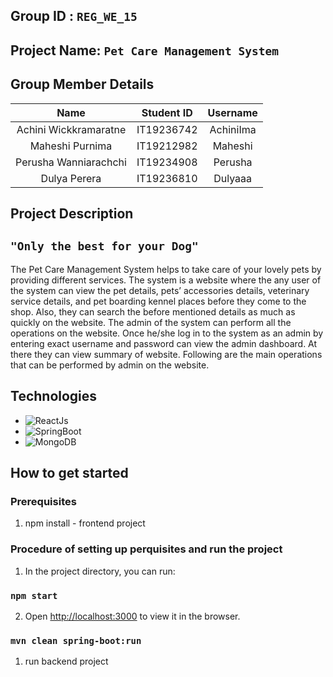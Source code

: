 ## Group ID : `REG_WE_15`
## Project Name: `Pet Care Management System`
## Group Member Details
 
|Name|Student ID|Username|
|:--:|:--:|:--:|
|Achini Wickkramaratne|IT19236742|AchiniIma|
|Maheshi Purnima|IT19212982|Maheshi|
|Perusha Wanniarachchi|IT19234908|Perusha|
|Dulya Perera|IT19236810|Dulyaaa|

## Project Description
## `"Only the best for your Dog"`
The Pet Care Management System helps to take care of your lovely pets by providing different services. The system is a website where the any user of the system can view the pet details, pets’ accessories details, veterinary service details, and pet boarding kennel places before they come to the shop. Also, they can search the before mentioned details as much as quickly on the website.
The admin of the system can perform all the operations on the website. Once he/she log in to the system as an admin by entering exact username and password can view the admin dashboard. At there they can view summary of website. Following are the main operations that can be performed by admin on the website.


## Technologies
* ![ReactJs](https://img.shields.io/badge/FrontEnd-ReactJs-blue)
* ![SpringBoot](https://img.shields.io/badge/BackEnd-Spring_Boot-green)
* ![MongoDB](https://img.shields.io/badge/Database-MongoDB-green)

## How to get started
### Prerequisites
1. npm install - frontend project

### Procedure of setting up perquisites  and run the project
1. In the project directory, you can run:

### `npm start`

2. Open [http://localhost:3000](http://localhost:3000) to view it in the browser.

### `mvn clean spring-boot:run`
1. run backend project
